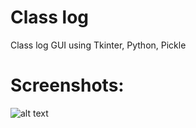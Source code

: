 # Class log
Class log GUI using Tkinter, Python, Pickle

# Screenshots:
![alt text](https://github.com/[username]/[reponame]/blob/[branch]/image.jpg?raw=true)
